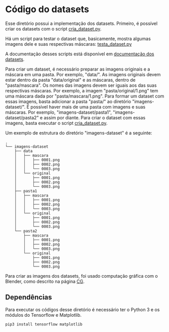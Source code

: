 # Código do datasets

Esse diretório possui a implementação dos datasets. Primeiro, é possível criar os datasets com o script [cria_dataset.py](cria_dataset.py).

Há um script para testar o dataset que, basicamente, mostra algumas imagens dele e suas respectivas máscaras: [testa_dataset.py](testa_dataset.py)

A documentação desses scripts está disponível em [documentação dos datasets](../../../docs/_build/markdown/_autosummary/codigo.segmentacao.datasets.md).

Para criar um dataset, é necessário preparar as imagens originais e a máscara em uma pasta. Por exemplo, "data/". As imagens originais devem estar dentro da pasta "data/original" e as máscaras, dentro de "pasta/mascara". Os nomes das imagens devem ser iguais aos das suas respectivas máscaras. Por exemplo, a imagem "pasta/original/1.png" tem uma máscara dada por "pasta/mascara/1.png". Para formar um dataset com essas imagens, basta adicionar a pasta "pasta/" ao diretório "imagens-dataset/". É possível haver mais de uma pasta com imagens e suas máscaras. Por exemplo, "imagens-dataset/pasta1", "imagens-dataset/pasta2" e assim por diante. Para criar o dataset com essas imagens, basta executar o script [cria_dataset.py](cria_dataset.py).

Um exemplo de estrutura do diretório "imagens-dataset" é a seguinte:

```
.
└── imagens-dataset
    ├── data
    │   ├── mascara
    │   │   ├── 0001.png
    │   │   ├── 0002.png
    │   │   └── 0003.png
    │   └── original
    │       ├── 0001.png
    │       ├── 0002.png
    │       └── 0003.png
    ├── pasta1
    │   ├── mascara
    │   │   ├── 0001.png
    │   │   ├── 0002.png
    │   │   └── 0003.png
    │   └── original
    │       ├── 0001.png
    │       ├── 0002.png
    │       └── 0003.png
    └── pasta2
        ├── mascara
        │   ├── 0001.png
        │   ├── 0002.png
        │   └── 0003.png
        └── original
            ├── 0001.png
            ├── 0002.png
            └── 0003.png
```

Para criar as imagens dos datasets, foi usado computação gráfica com o Blender, como descrito na página [CG](CG).


## Dependências

Para executar os códigos desse diretório é necessário ter o Python 3 e os módulos do Tensorflow e Matplotlib.

```shell
pip3 install tensorflow matplotlib
```
